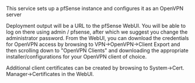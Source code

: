 This service sets up a pfSense instance and configures it as an OpenVPN server



Deployment output will be a URL to the pfSense WebUI.
You will be able to log on there using admin / pfsense, after which we suggest you change the administrator password.
From the WebUI, you can download the credentials for OpenVPN access by browsing to VPN->OpenVPN->Client Export and then scrolling down to "OpenVPN Clients" and downloading the appropriate installer/configurations for your OpenVPN client of choice.

Additional client certificates can be created by browsing to System->Cert. Manager->Certificates in the WebUI.
